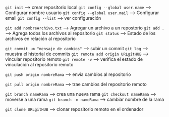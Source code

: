 `git init`    -->  crear repositorio local
`git config --global user.name` --> Configurar nombre usuario
`git config --global user.mail` --> Configurar email
`git config --list`  -->  ver configuración

`git add nombreArchivo.txt`  --> Agregar un archivo a un repostorio
`git add .`  -->  Agrega todos los archivos al repositorio
`git status`  -->  Estado de los archivos en relación al repositorio

`git commit -m "mensaje de cambios"`  -->  subir un commit
`git log`  -->  muestra el historial de commits
`git remote add origin URLgitHUB`  -->  vincular repositorio remoto
`git remote -v`  -->  verifica el estado de vinculación al repositorio remoto

`git push origin nombreRama` -->  envia cambios al repositorio

`git pull origin nombreRama`  -->  trae cambios del repositorio remoto

`git branch nameRama`  -->  crea una nueva rama
`git checkout nameRama` -->  moverse a una rama
`git branch -m nameRama`  -->  cambiar nombre de la rama

`git clone URLgitHUB`  -->  clonar repositorio remoto en el ordenador 
